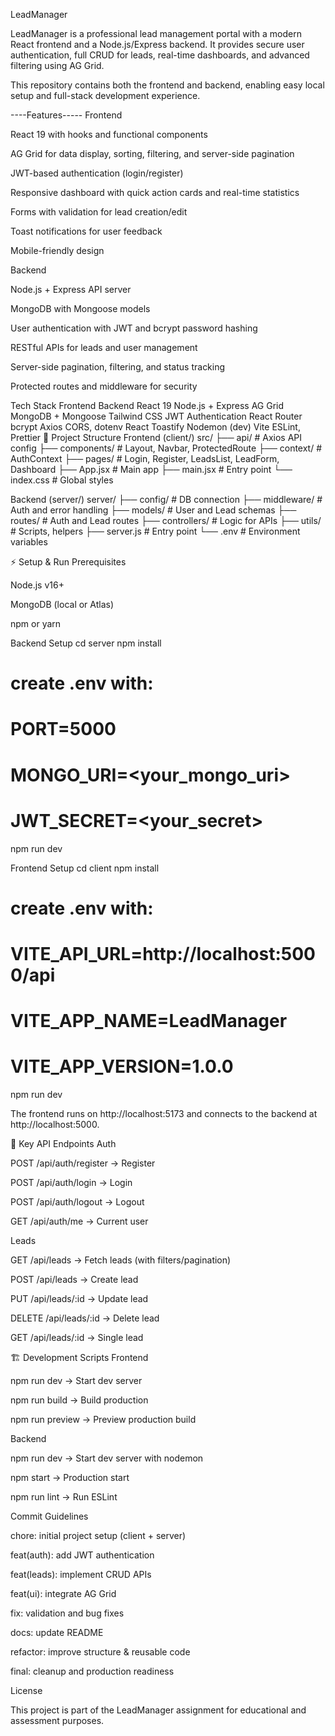 LeadManager

LeadManager is a professional lead management portal with a modern React frontend and a Node.js/Express backend. It provides secure user authentication, full CRUD for leads, real-time dashboards, and advanced filtering using AG Grid.

This repository contains both the frontend and backend, enabling easy local setup and full-stack development experience.

----Features-----
Frontend

React 19 with hooks and functional components

AG Grid for data display, sorting, filtering, and server-side pagination

JWT-based authentication (login/register)

Responsive dashboard with quick action cards and real-time statistics

Forms with validation for lead creation/edit

Toast notifications for user feedback

Mobile-friendly design

Backend

Node.js + Express API server

MongoDB with Mongoose models

User authentication with JWT and bcrypt password hashing

RESTful APIs for leads and user management

Server-side pagination, filtering, and status tracking

Protected routes and middleware for security

 Tech Stack
Frontend	Backend
React 19	Node.js + Express
AG Grid	MongoDB + Mongoose
Tailwind CSS	JWT Authentication
React Router	bcrypt
Axios	CORS, dotenv
React Toastify	Nodemon (dev)
Vite	ESLint, Prettier
📂 Project Structure
Frontend (client/)
src/
├── api/            # Axios API config
├── components/     # Layout, Navbar, ProtectedRoute
├── context/        # AuthContext
├── pages/          # Login, Register, LeadsList, LeadForm, Dashboard
├── App.jsx         # Main app
├── main.jsx        # Entry point
└── index.css       # Global styles

Backend (server/)
server/
├── config/         # DB connection
├── middleware/     # Auth and error handling
├── models/         # User and Lead schemas
├── routes/         # Auth and Lead routes
├── controllers/    # Logic for APIs
├── utils/          # Scripts, helpers
├── server.js       # Entry point
└── .env            # Environment variables

⚡ Setup & Run
Prerequisites

Node.js v16+

MongoDB (local or Atlas)

npm or yarn

Backend Setup
cd server
npm install
# create .env with:
# PORT=5000
# MONGO_URI=<your_mongo_uri>
# JWT_SECRET=<your_secret>
npm run dev

Frontend Setup
cd client
npm install
# create .env with:
# VITE_API_URL=http://localhost:5000/api
# VITE_APP_NAME=LeadManager
# VITE_APP_VERSION=1.0.0
npm run dev


The frontend runs on http://localhost:5173 and connects to the backend at http://localhost:5000.

🔑 Key API Endpoints
Auth

POST /api/auth/register → Register

POST /api/auth/login → Login

POST /api/auth/logout → Logout

GET /api/auth/me → Current user

Leads

GET /api/leads → Fetch leads (with filters/pagination)

POST /api/leads → Create lead

PUT /api/leads/:id → Update lead

DELETE /api/leads/:id → Delete lead

GET /api/leads/:id → Single lead

🏗 Development Scripts
Frontend

npm run dev → Start dev server

npm run build → Build production

npm run preview → Preview production build

Backend

npm run dev → Start dev server with nodemon

npm start → Production start

npm run lint → Run ESLint

 Commit Guidelines

chore: initial project setup (client + server)

feat(auth): add JWT authentication

feat(leads): implement CRUD APIs

feat(ui): integrate AG Grid

fix: validation and bug fixes

docs: update README

refactor: improve structure & reusable code

final: cleanup and production readiness

License

This project is part of the LeadManager assignment for educational and assessment purposes.
